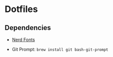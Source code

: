 # Dotfiles

## Dependencies

* [Nerd Fonts](https://www.nerdfonts.com/)

* Git Prompt: ``` brew install git bash-git-prompt ```

